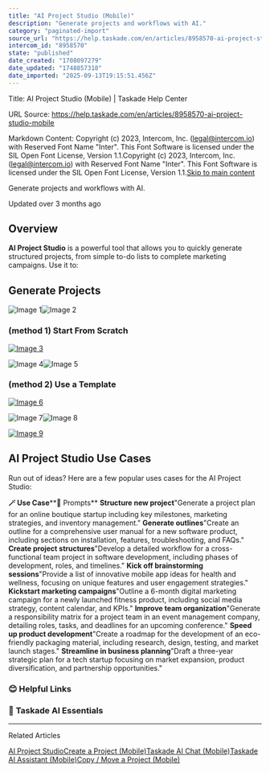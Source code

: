 ```yaml
---
title: "AI Project Studio (Mobile)"
description: "Generate projects and workflows with AI."
category: "paginated-import"
source_url: "https://help.taskade.com/en/articles/8958570-ai-project-studio-mobile"
intercom_id: "8958570"
state: "published"
date_created: "1708097279"
date_updated: "1748857318"
date_imported: "2025-09-13T19:15:51.456Z"
---
```


Title: AI Project Studio (Mobile) | Taskade Help Center

URL Source: https://help.taskade.com/en/articles/8958570-ai-project-studio-mobile

Markdown Content:
Copyright (c) 2023, Intercom, Inc. (legal@intercom.io) with Reserved Font Name "Inter". This Font Software is licensed under the SIL Open Font License, Version 1.1.Copyright (c) 2023, Intercom, Inc. (legal@intercom.io) with Reserved Font Name "Inter". This Font Software is licensed under the SIL Open Font License, Version 1.1.[Skip to main content](https://help.taskade.com/en/articles/8958570-ai-project-studio-mobile#main-content)

Generate projects and workflows with AI.

Updated over 3 months ago

**Overview**
------------

**AI Project Studio** is a powerful tool that allows you to quickly generate structured projects, from simple to-do lists to complete marketing campaigns. Use it to:

**Generate Projects**
---------------------

![Image 1](https://downloads.intercomcdn.com/i/o/plyqw4hf/1551562403/69e2c64b85454ef64dc3946306e0/Create+New.jpg?expires=1757916000&signature=a6ead1a9c6d3b237e0a3ba439f5be5dc8a9208427f0ae48d2b8151303880fb4d&req=dSUiF8x4n4VfWvMW3Hu4gVJqPCbc3PYoLQ2RmIjDDE9f4IrQ45YbCkP6ycTx%0A%2Bw%3D%3D%0A)![Image 2](https://downloads.intercomcdn.com/i/o/plyqw4hf/1551563350/65c4e08ed6a70e1bd3566ec66245/Studio.jpg?expires=1757916000&signature=99e614afecaba786a120434cdae32059777e9c2ae5e1873beb5fab57af4b9672&req=dSUiF8x4noJaWfMW3Hu4gSFFN1SH%2Fvhvyrs44LMJyW3pZJFO%2BDV1zjEiOzyR%0Akg%3D%3D%0A)

### (method 1) Start From Scratch

[![Image 3](https://downloads.intercomcdn.com/i/o/plyqw4hf/1273076332/edbd99885116844583bc65c6b8b7/IMG_0032.jpg?expires=1757792700&signature=2b49e51d2199ad1663ae718b5f07426993fb23293fbf7d9aa331802496dd6d48&req=dSIgFcl5m4JcW%2FMW1HO4zT1paK7l9C1IzcPhjKWhgPPGqQQp4MCP%2FywtOqZK%0Ai5NoeuuDcf5PjlcqO40%3D%0A)](https://downloads.intercomcdn.com/i/o/plyqw4hf/1273076332/edbd99885116844583bc65c6b8b7/IMG_0032.jpg?expires=1757792700&signature=2b49e51d2199ad1663ae718b5f07426993fb23293fbf7d9aa331802496dd6d48&req=dSIgFcl5m4JcW%2FMW1HO4zT1paK7l9C1IzcPhjKWhgPPGqQQp4MCP%2FywtOqZK%0Ai5NoeuuDcf5PjlcqO40%3D%0A)

![Image 4](https://downloads.intercomcdn.com/i/o/plyqw4hf/1273072712/7656bf43ed5f43860f318e96fb07/IMG_0033.jpg?expires=1757916000&signature=c6be090c2e6646111aa28b18ffe3c9bbc5f45ed7d1d2ea840a017ce97f9d52c8&req=dSIgFcl5n4ZeW%2FMW3Hu4gREsgnF7T8TOfEtHZ%2BG3pD59AtGqLyxhhoQXjYve%0AGw%3D%3D%0A)![Image 5](https://downloads.intercomcdn.com/i/o/plyqw4hf/1273073689/a1cf85ca86f89ff1db96ecfbb923/IMG_0034.jpg?expires=1757916000&signature=ce825623664fd41ba685526b54b8a27acefc8700e2ff311a5c0df3d3e471f357&req=dSIgFcl5nodXUPMW3Hu4gWK93kjXFPrtqHTHQX3tX4paFuIaJGmtXmhMTbx8%0AOw%3D%3D%0A)

### **(method 2)** Use a Template

[![Image 6](https://downloads.intercomcdn.com/i/o/plyqw4hf/1273078270/684eabdd35f01dfa0aa2d369b464/IMG_0032.jpg?expires=1757792700&signature=ca1b3415dee5c48f33111dac450aa1b9fc494eecbbda303ecfcff21ab8c74708&req=dSIgFcl5lYNYWfMW1HO4zTURfNTwWc3RZ7xZO6mrsHCDAa65a7fw9lBR0RmV%0Avj0pL8mHMA0n%2FAyzAk0%3D%0A)](https://downloads.intercomcdn.com/i/o/plyqw4hf/1273078270/684eabdd35f01dfa0aa2d369b464/IMG_0032.jpg?expires=1757792700&signature=ca1b3415dee5c48f33111dac450aa1b9fc494eecbbda303ecfcff21ab8c74708&req=dSIgFcl5lYNYWfMW1HO4zTURfNTwWc3RZ7xZO6mrsHCDAa65a7fw9lBR0RmV%0Avj0pL8mHMA0n%2FAyzAk0%3D%0A)

![Image 7](https://downloads.intercomcdn.com/i/o/plyqw4hf/1273079285/8a68eb1d94eee880448aff71b379/IMG_0035.jpg?expires=1757916000&signature=da8dff5cb87808dae3b6e2a9d2bade1803a26b4aa2ec9ec6453160e215ae088a&req=dSIgFcl5lINXXPMW3Hu4gSkTKX7Q2O2wc4LJGyV5dsiMcmGHv5wwmDMtT2BJ%0Agg%3D%3D%0A)![Image 8](https://downloads.intercomcdn.com/i/o/plyqw4hf/1273079547/efe97962d16913c51aaee57bf5a1/IMG_0036.jpg?expires=1757916000&signature=77c505e3a66e5c2527dd41ad7ec3b537ebbf294d26271c9f91fc4aaf4496ec1d&req=dSIgFcl5lIRbXvMW3Hu4gWoLtpJm6AyctBxaNP5oz%2F2ONyKhSy1L6ef%2BKLF1%0Abw%3D%3D%0A)

[![Image 9](https://downloads.intercomcdn.com/i/o/plyqw4hf/1273082029/027bdb7f1494a4432f8bbba6ee59/IMG_0037.jpg?expires=1757792700&signature=29df9179705231e1ed00a5e49de66975308668067964074aa4d82fad7c79f3d5&req=dSIgFcl2n4FdUPMW1HO4zU685%2FDGPK9%2FF7Ucwgobt8AfUNi6yol4x%2BvtiKmD%0Apd3jQT6iYPEYFZfjolw%3D%0A)](https://downloads.intercomcdn.com/i/o/plyqw4hf/1273082029/027bdb7f1494a4432f8bbba6ee59/IMG_0037.jpg?expires=1757792700&signature=29df9179705231e1ed00a5e49de66975308668067964074aa4d82fad7c79f3d5&req=dSIgFcl2n4FdUPMW1HO4zU685%2FDGPK9%2FF7Ucwgobt8AfUNi6yol4x%2BvtiKmD%0Apd3jQT6iYPEYFZfjolw%3D%0A)

**AI Project Studio Use Cases**
-------------------------------

Run out of ideas? Here are a few popular uses cases for the AI Project Studio:

**🪄 Use Case****💬 Prompts**
**Structure new project**"Generate a project plan for an online boutique startup including key milestones, marketing strategies, and inventory management."
**Generate outlines**"Create an outline for a comprehensive user manual for a new software product, including sections on installation, features, troubleshooting, and FAQs."
**Create project structures**"Develop a detailed workflow for a cross-functional team project in software development, including phases of development, roles, and timelines."
**Kick off brainstorming sessions**"Provide a list of innovative mobile app ideas for health and wellness, focusing on unique features and user engagement strategies."
**Kickstart marketing campaigns**"Outline a 6-month digital marketing campaign for a newly launched fitness product, including social media strategy, content calendar, and KPIs."
**Improve team organization**"Generate a responsibility matrix for a project team in an event management company, detailing roles, tasks, and deadlines for an upcoming conference."
**Speed up product development**"Create a roadmap for the development of an eco-friendly packaging material, including research, design, testing, and market launch stages."
**Streamline in business planning**"Draft a three-year strategic plan for a tech startup focusing on market expansion, product diversification, and partnership opportunities."

### **😊 Helpful Links**

### 🤖 **Taskade AI Essentials**

* * *

Related Articles

[AI Project Studio](https://help.taskade.com/en/articles/8958450-ai-project-studio)[Create a Project (Mobile)](https://help.taskade.com/en/articles/8958560-create-a-project-mobile)[Taskade AI Chat (Mobile)](https://help.taskade.com/en/articles/8958568-taskade-ai-chat-mobile)[Taskade AI Assistant (Mobile)](https://help.taskade.com/en/articles/8958572-taskade-ai-assistant-mobile)[Copy / Move a Project (Mobile)](https://help.taskade.com/en/articles/10368531-copy-move-a-project-mobile)

